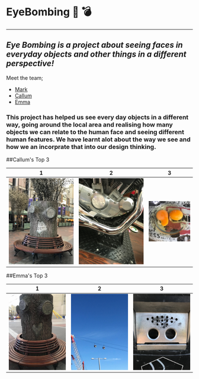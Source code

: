# EyeBombing :eyes: :bomb:
---
_Eye Bombing is a project about seeing faces in everyday objects and other things in a different perspective!_
---
Meet the team;
<br>
* [Mark](http://bewes.co.nf/)
* [Callum](https://callumlovekin.carbonmade.com/)
* [Emma](http://facebook.com/Emmaaa.xD)

### This project has helped us see every day objects in a different way, going around the local area and realising how many objects we can relate to the human face and seeing different human features. We have learnt alot about the way we see and how we an incorprate that into our design thinking.

##Callum's Top 3

1 | 2| 3
------------ | ------------- | -------------
![Callum_1](/Callum_Images/IMG_0177.jpg)|![Callum_2](/Callum_Images/IMG_0178.jpg)|![Callum_3](/Callum_Images/14657743_10207548317292737_653641905_n.jpg)

##Emma's Top 3

1 | 2| 3
------------ | ------------- | -------------
![Emma_1](/Emma_Images/14614290_10210588060158910_827053649_o.jpg)|![Emma_2](/Emma_Images/14646767_10210588060398916_1600069898_o.jpg)|![Emma_3](/Emma_Images/IMG_0180.jpg)



